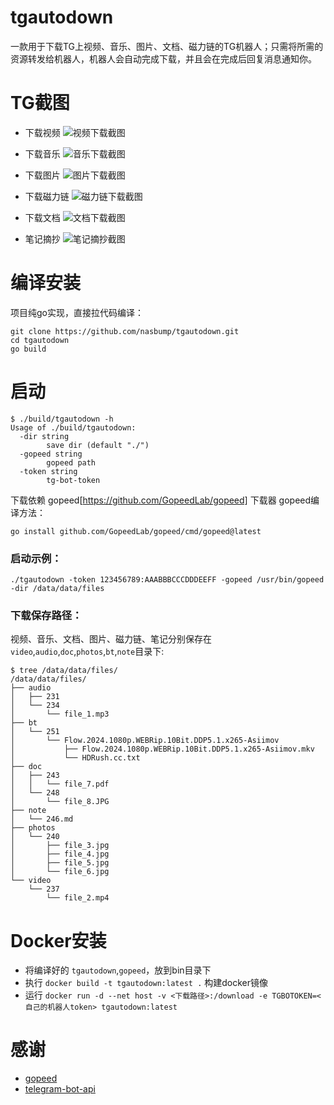 # tgautodown
一款用于下载TG上视频、音乐、图片、文档、磁力链的TG机器人；只需将所需的资源转发给机器人，机器人会自动完成下载，并且会在完成后回复消息通知你。

# TG截图
- 下载视频
![视频下载截图](https://github.com/nasbump/tgautodown/blob/main/screenshots/download-video.png)

- 下载音乐
![音乐下载截图](https://github.com/nasbump/tgautodown/blob/main/screenshots/download-audio.png)

- 下载图片
![图片下载截图](https://github.com/nasbump/tgautodown/blob/main/screenshots/download-photos.png)

- 下载磁力链
![磁力链下载截图](https://github.com/nasbump/tgautodown/blob/main/screenshots/download-magnet.png)

- 下载文档
![文档下载截图](https://github.com/nasbump/tgautodown/blob/main/screenshots/download-docs.png)

- 笔记摘抄
![笔记摘抄截图](https://github.com/nasbump/tgautodown/blob/main/screenshots/download-note.png)

# 编译安装
项目纯go实现，直接拉代码编译：
```
git clone https://github.com/nasbump/tgautodown.git
cd tgautodown
go build
```

# 启动
```
$ ./build/tgautodown -h
Usage of ./build/tgautodown:
  -dir string
        save dir (default "./")
  -gopeed string
        gopeed path
  -token string
        tg-bot-token
```
下载依赖 gopeed[https://github.com/GopeedLab/gopeed] 下载器
gopeed编译方法：
```
go install github.com/GopeedLab/gopeed/cmd/gopeed@latest
```
### 启动示例：
```
./tgautodown -token 123456789:AAABBBCCCDDDEEFF -gopeed /usr/bin/gopeed -dir /data/data/files
```
### 下载保存路径：
视频、音乐、文档、图片、磁力链、笔记分别保存在`video`,`audio`,`doc`,`photos`,`bt`,`note`目录下:
```
$ tree /data/data/files/
/data/data/files/
├── audio
│   ├── 231
│   └── 234
│       └── file_1.mp3
├── bt
│   └── 251
│       └── Flow.2024.1080p.WEBRip.10Bit.DDP5.1.x265-Asiimov
│           ├── Flow.2024.1080p.WEBRip.10Bit.DDP5.1.x265-Asiimov.mkv
│           └── HDRush.cc.txt
├── doc
│   ├── 243
│   │   └── file_7.pdf
│   └── 248
│       └── file_8.JPG
├── note
│   └── 246.md
├── photos
│   └── 240
│       ├── file_3.jpg
│       ├── file_4.jpg
│       ├── file_5.jpg
│       └── file_6.jpg
└── video
    └── 237
        └── file_2.mp4
```

# Docker安装
- 将编译好的 `tgautodown`,`gopeed`，放到bin目录下
- 执行 `docker build -t tgautodown:latest .` 构建docker镜像
- 运行 `docker run -d --net host -v <下载路径>:/download -e TGBOTOKEN=<自己的机器人token> tgautodown:latest`

# 感谢
- [gopeed](https://github.com/GopeedLab/gopeed)
- [telegram-bot-api](https://github.com/go-telegram-bot-api/telegram-bot-api)